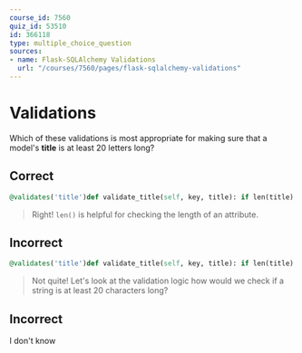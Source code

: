 ```yaml
---
course_id: 7560
quiz_id: 53510
id: 366118
type: multiple_choice_question
sources:
- name: Flask-SQLAlchemy Validations
  url: "/courses/7560/pages/flask-sqlalchemy-validations"
---
```


# Validations

Which of these validations is most appropriate for making sure that a
model's **title** is at least 20 letters long?

## Correct

```ruby
@validates('title')def validate_title(self, key, title): if len(title) <= 20:   raise ValueError("title must be 20 letters.") return title
```

> Right! `len()` is helpful for checking the length of an attribute.

## Incorrect

```ruby
@validates('title')def validate_title(self, key, title): if len(title) != 20:     raise ValueError("title must be 20 letters.") return title
```

> Not quite! Let's look at the validation logic how would we check if a string is
> at least 20 characters long?&nbsp;

## Incorrect

I don't know
